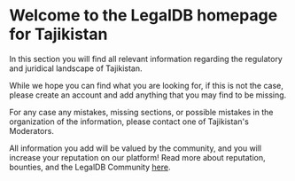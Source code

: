 <!-- TITLE: Tajikistan -->
<!-- SUBTITLE: Welcome to the legalDB home of Tajikistan -->

# Welcome to the LegalDB homepage for Tajikistan

In this section you will find all relevant information regarding the regulatory and juridical landscape of Tajikistan.

While we hope you can find what you are looking for, if this is not the case, please create an account and add anything that you may find to be missing.

For any case any mistakes, missing sections, or possible mistakes in the organization of the information, please contact one of Tajikistan's Moderators.

All information you add will be valued by the community, and you will increase your reputation on our platform! Read more about reputation, bounties, and the LegalDB Community [here](http://legaldb.herokuapp.com/legaldb/community).
